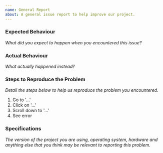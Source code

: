 ```yaml
---
name: General Report
about: A general issue report to help improve our project.
---
```


### Expected Behaviour 

_What did you expect to happen when you encountered this issue?_

### Actual Behaviour

_What actually happened instead?_

### Steps to Reproduce the Problem

_Detail the steps below to help us reproduce the problem you encountered._

  1. Go to '...'
  1. Click on '...'
  1. Scroll down to '...'
  1. See error

### Specifications

_The version of the project you are using, operating system, hardware and anything else that you think may be relevant to reporting this problem._
